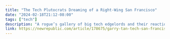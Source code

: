 ```yaml
---
title: "The Tech Plutocrats Dreaming of a Right-Wing San Francisco"
date: "2024-02-18T21:12-08:00"
tags: ["tech"]
description: "A rogue’s gallery of big tech edgelords and their reactionary hangers-on have a plan to remake the city by the bay in their own weirdo image."
link: https://newrepublic.com/article/178675/garry-tan-tech-san-francisco?ref=disconnect.blog
---
```

